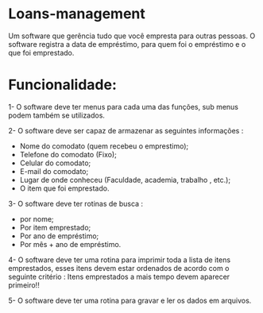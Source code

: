 # Loans-management

   Um software que gerência tudo que você empresta para outras pessoas. O
software registra a data de empréstimo, para quem foi o empréstimo e o que
foi emprestado.

# Funcionalidade:

1- O software deve ter menus para cada uma das funções, sub menus podem
também se utilizados.

2- O software deve ser capaz de armazenar as seguintes informações :
 - Nome do comodato (quem recebeu o emprestimo);
 - Telefone do comodato (Fixo);
 - Celular do comodato;
 - E-mail do comodato;
 - Lugar de onde conheceu (Faculdade, academia, trabalho , etc.);
 - O item que foi emprestado.

3- O software deve ter rotinas de busca :
 - por nome;
 - Por item emprestado;
 - Por ano de empréstimo;
 - Por mês + ano de empréstimo.

4- O software deve ter uma rotina para imprimir toda a lista de itens
emprestados, esses itens devem estar ordenados de acordo com o seguinte
critério : Itens emprestados a mais tempo devem aparecer primeiro!!

5- O software deve ter uma rotina para gravar e ler os dados em arquivos.
